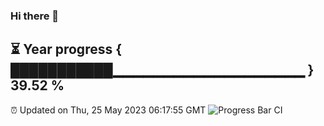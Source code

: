 ### Hi there 👋
⏳ Year progress { ███████████▁▁▁▁▁▁▁▁▁▁▁▁▁▁▁▁▁▁▁ } 39.52 %
---
⏰ Updated on Thu, 25 May 2023 06:17:55 GMT
![Progress Bar CI](https://github.com/liununu/liununu/workflows/Progress%20Bar%20CI/badge.svg)
